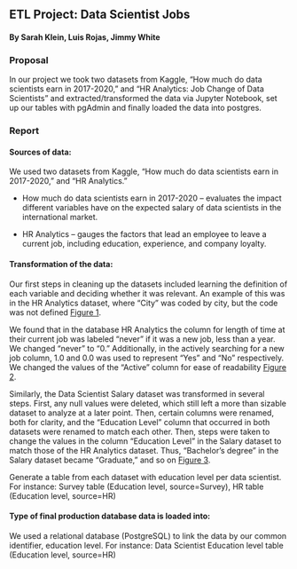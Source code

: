 ## ETL Project: Data Scientist Jobs
#### By Sarah Klein, Luis Rojas, Jimmy White

### Proposal
In our project we took two datasets from Kaggle, “How much do data scientists earn in 2017-2020,” and “HR Analytics: Job Change of Data Scientists” and extracted/transformed the data via Jupyter Notebook, set up our tables with pgAdmin and finally loaded the data into postgres.

### Report

#### Sources of data:
We used two datasets from Kaggle, “How much do data scientists earn in 2017-2020,” and “HR Analytics.”
- How much do data scientists earn in 2017-2020 – evaluates the impact different variables have on the expected salary of data scientists in the international market.

- HR Analytics – gauges the factors that lead an employee to leave a current job, including education, experience, and company loyalty.


#### Transformation of the data:
Our first steps in cleaning up the datasets included learning the definition of each variable and deciding whether it was relevant. An example of this was in the HR Analytics dataset, where “City” was coded by city, but the code was not defined [Figure 1](Resources/images/fig1.png).


We found that in the database HR Analytics the column for length of time at their current job was labeled “never” if it was a new job, less than a year. We changed “never” to “0.” 
Additionally, in the actively searching for a new job column, 1.0 and 0.0 was used to represent “Yes” and “No” respectively. We changed the values of the “Active” column for ease of readability [Figure 2](Resources/images/fig2.png).

Similarly, the Data Scientist Salary dataset was transformed in several steps. First, any null values were deleted, which still left a more than sizable dataset to analyze at a later point. Then, certain columns were renamed, both for clarity, and the “Education Level” column that occurred in both datasets were renamed to match each other. Then, steps were taken to change the values in the column “Education Level” in the Salary dataset to match those of the HR Analytics dataset. Thus, “Bachelor’s degree” in the Salary dataset became “Graduate,” and so on [Figure 3](Resources/images/fig3.png).


Generate a table from each dataset with education level per data scientist.
For instance: Survey table (Education level, source=Survey), HR table (Education level, source=HR)

#### Type of final production database data is loaded into:
We used a relational database (PostgreSQL) to link the data by our common identifier, education level.
For instance: Data Scientist Education level table (Education level, source=HR)
